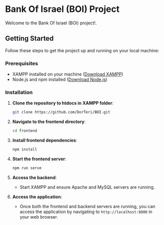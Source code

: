 # Bank Of Israel (BOI) Project

Welcome to the Bank Of Israel (BOI) project!.

## Getting Started

Follow these steps to get the project up and running on your local machine:

### Prerequisites

- XAMPP installed on your machine ([Download XAMPP](https://www.apachefriends.org/index.html))
- Node.js and npm installed ([Download Node.js](https://nodejs.org/))

### Installation

1. **Clone the repository to htdocs in XAMPP folder**:

    ```bash
    git clone https://github.com/DorTeri/BOI.git
    ```

2. **Navigate to the frontend directory**:

    ```bash
    cd frontend
    ```

3. **Install frontend dependencies**:

    ```bash
    npm install
    ```

4. **Start the frontend server**:

    ```bash
    npm run serve
    ```

5. **Access the backend**:

   - Start XAMPP and ensure Apache and MySQL servers are running.

7. **Access the application**:

   - Once both the frontend and backend servers are running, you can access the application by navigating to `http://localhost:8080` in your web browser.
